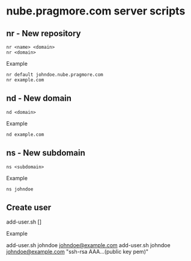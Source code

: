 # nube.pragmore.com server scripts

## nr - New repository

    nr <name> <domain>
    nr <domain>

Example

    nr default johndoe.nube.pragmore.com 
    nr example.com

## nd - New domain
    
    nd <domain>

Example

    nd example.com

## ns - New subdomain
    
    ns <subdomain>

Example

    ns johndoe

## Create user
   
   add-user.sh <user> <email> [<pem>] 

Example

   add-user.sh johndoe johndoe@example.com 
   add-user.sh johndoe johndoe@example.com "ssh-rsa AAA...(public key pem)"

